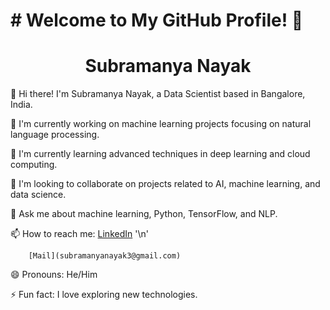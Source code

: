 # # Welcome to My GitHub Profile! 👋


<h1 align="center">Subramanya Nayak</h1>



👋 Hi there! I'm Subramanya Nayak, a Data Scientist based in Bangalore, India.

🌱 I'm currently working on machine learning projects focusing on natural language processing.

🔭 I'm currently learning advanced techniques in deep learning and cloud computing.

👯 I'm looking to collaborate on projects related to AI, machine learning, and data science.

💬 Ask me about machine learning, Python, TensorFlow, and NLP.

📫 How to reach me: 
        [LinkedIn](https://www.linkedin.com/in/subramanya-nayak3) '\n'

        [Mail](subramanyanayak3@gmail.com)


😄 Pronouns: He/Him

⚡ Fun fact: I love exploring new technologies.
